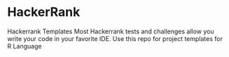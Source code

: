 # HackerRank
Hackerrank Templates
Most Hackerrank tests and challenges allow you write your code in your favorite IDE.
Use this repo for project templates for R Language
